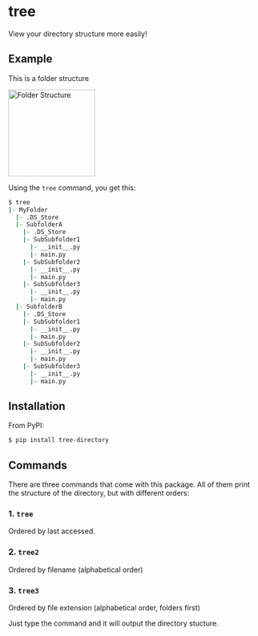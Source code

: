 # tree
View your directory structure more easily!

## Example

This is a folder structure

<img width="173" alt="Folder Structure" src="https://user-images.githubusercontent.com/55329600/189335278-d14713d2-ec59-423a-a5a1-4c3b7b0c9fbb.png">

Using the `tree` command, you get this:

```zsh
$ tree
|- MyFolder
  |- .DS_Store
  |- SubfolderA
    |- .DS_Store
    |- SubSubfolder1
      |- __init__.py
      |- main.py
    |- SubSubfolder2
      |- __init__.py
      |- main.py
    |- SubSubfolder3
      |- __init__.py
      |- main.py
  |- SubfolderB
    |- .DS_Store
    |- SubSubfolder1
      |- __init__.py
      |- main.py
    |- SubSubfolder2
      |- __init__.py
      |- main.py
    |- SubSubfolder3
      |- __init__.py
      |- main.py
```

## Installation

From PyPI:

```zsh
$ pip install tree-directory
```

## Commands

There are three commands that come with this package. All of them print the structure of the directory, but with different orders:

### 1. `tree`

Ordered by last accessed.

### 2. `tree2`

Ordered by filename (alphabetical order)

### 3. `tree3`

Ordered by file extension (alphabetical order, folders first)

Just type the command and it will output the directory stucture.
